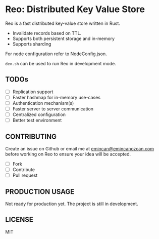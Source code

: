 # Reo: Distributed Key Value Store

Reo is a fast distributed key-value store written in Rust.

- Invalidate records based on TTL.
- Supports both persistent storage and in-memory
- Supports sharding

For node configuration refer to NodeConfig.json.

`dev.sh` can be used to run Reo in development mode.

## TODOs

- [ ] Replication support
- [ ] Faster hashmap for in-memory use-cases
- [ ] Authentication mechanism(s)
- [ ] Faster server to server communication
- [ ] Centralized configuration
- [ ] Better test environment

## CONTRIBUTING

Create an issue on Github or email me at [emincan@emincanozcan.com](mailto:emincan@emincanozcan.com) before working on Reo to ensure your idea will be accepted.

- [ ] Fork
- [ ] Contribute
- [ ] Pull request

## PRODUCTION USAGE

Not ready for production yet. The project is still in development.

## LICENSE

MIT
